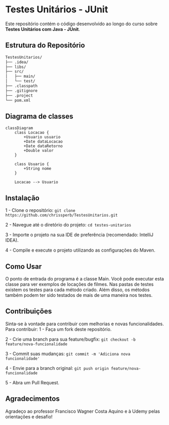 # Testes Unitários - JUnit

Este repositório contém o código desenvolvido ao longo do curso sobre **Testes Unitários com Java - JUnit**.

## Estrutura do Repositório

```bash
TestesUnitarios/
├── .idea/
├── libs/
├── src/
│   ├── main/
│   └── test/
├── .classpath
├── .gitignore
├── .project
└── pom.xml
```

## Diagrama de classes
```mermaid
classDiagram
    class Locacao {
        +Usuario usuario
        +Date dataLocacao
        +Date dataRetorno
        +Double valor
    }

    class Usuario {
        +String nome
    }

    Locacao --> Usuario
```

## Instalação
1 - Clone o repositório:
`git clone https://github.com/chrissperb/TestesUnitarios.git`

2 - Navegue até o diretório do projeto:
`cd testes-unitarios`

3 - Importe o projeto na sua IDE de preferência (recomendado: IntelliJ IDEA).

4 - Compile e execute o projeto utilizando as configurações do Maven.

## Como Usar
O ponto de entrada do programa é a classe Main. Você pode executar esta classe para ver exemplos de locações de filmes. Nas pastas de testes existem os testes para cada método criado. Além disso, os métodos também podem ter sido testados de mais de uma maneira nos testes.

## Contribuições
Sinta-se à vontade para contribuir com melhorias e novas funcionalidades. Para contribuir:
1 - Faça um fork deste repositório.

2 - Crie uma branch para sua feature/bugfix: `git checkout -b feature/nova-funcionalidade`

3 - Commit suas mudanças: `git commit -m 'Adiciona nova funcionalidade'`

4 - Envie para a branch original: `git push origin feature/nova-funcionalidade`

5 - Abra um Pull Request.


## Agradecimentos
Agradeço ao professor Francisco Wagner Costa Aquino e à Udemy pelas orientações e desafio!
